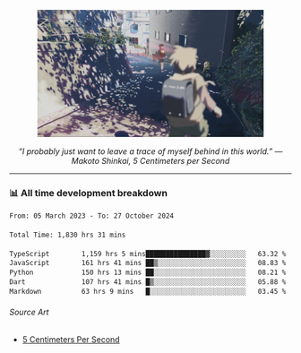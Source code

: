 <p align="center"><img src="asset/header.jpg" width="80%"/></p>
<p align="center"><i>“I probably just want to leave a trace of myself behind in this world.” ― Makoto Shinkai, 5 Centimeters per Second</i></p>

---
<!--
<details>
  <summary>📃 My Resume</summary>

### Education

- 📖 **Computer Science**\
📆 10/2021 - present\
📍 **Thang Long University** - Hoang Mai, Hanoi, Vietnam

### Experience

<img align="right" src="https://img.shields.io/badge/Figma-F24E1E?style=flat&logo=figma&logoColor=white"/>
<img align="right" src="https://img.shields.io/badge/node.js-6DA55F?style=flat&logo=node.js&logoColor=white"/>
<img align="right" src="https://img.shields.io/badge/Next.js-black?style=flat&logo=next.js&logoColor=white"/>
<img align="right" src="https://img.shields.io/badge/TypeScript-007ACC?style=flat&logo=typescript&logoColor=white"/>


- 👨‍💻 **Frontend Web Intern**\
📆 07/2023 - present\
📍 **MQ ICT Solutions** - Hoang Mai, Hanoi, Vietnam
</details> 
-->

### 📊 All time development breakdown

<!--START_SECTION:waka-->

```txt
From: 05 March 2023 - To: 27 October 2024

Total Time: 1,830 hrs 31 mins

TypeScript        1,159 hrs 5 mins███████████████▓░░░░░░░░░   63.32 %
JavaScript        161 hrs 41 mins ██▒░░░░░░░░░░░░░░░░░░░░░░   08.83 %
Python            150 hrs 13 mins ██░░░░░░░░░░░░░░░░░░░░░░░   08.21 %
Dart              107 hrs 41 mins █▒░░░░░░░░░░░░░░░░░░░░░░░   05.88 %
Markdown          63 hrs 9 mins   █░░░░░░░░░░░░░░░░░░░░░░░░   03.45 %
```

<!--END_SECTION:waka-->

###### Source Art

-  [5 Centimeters Per Second](https://wallhaven.cc/w/nrowq1)

